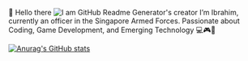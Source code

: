 👋 Hello there
![I am GitHub Readme Generator's creator](file:///D:/Downloads/Make%20your%20README%20(2).png)
I’m Ibrahim, currently an officer in the Singapore Armed Forces. Passionate about Coding, Game Development, and Emerging Technology 💻🎮🚀

[![Anurag's GitHub stats](https://github-readme-stats.vercel.app/api?username=Ibra376)](https://github.com/anuraghazra/github-readme-stats)
